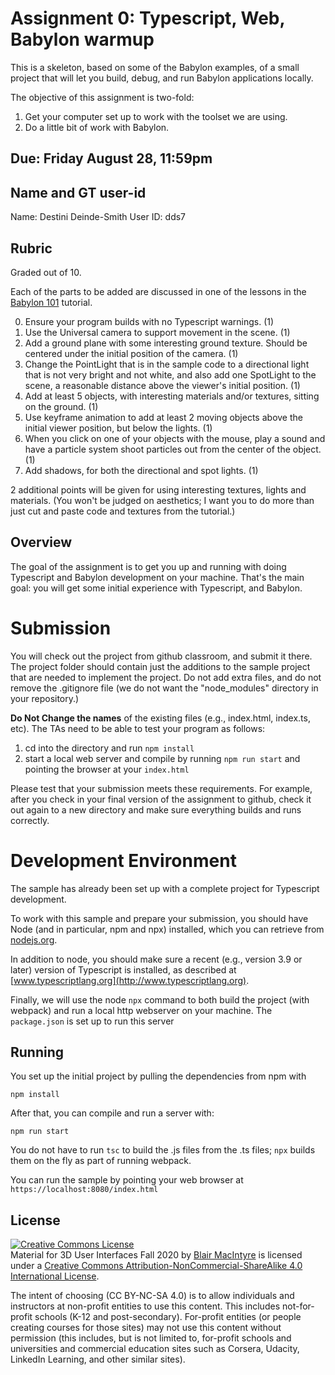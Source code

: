 # Assignment 0:  Typescript, Web, Babylon warmup 

This is a skeleton, based on some of the Babylon examples, of a small project that will let you build, debug, and run Babylon applications locally.

The objective of this assignment is two-fold:
1. Get your computer set up to work with the toolset we are using.
2. Do a little bit of work with Babylon.

## Due: Friday August 28, 11:59pm

## Name and GT user-id

Name: Destini Deinde-Smith
User ID: dds7

## Rubric

Graded out of 10.

Each of the parts to be added are discussed in one of the lessons in the [Babylon 101](https://doc.babylonjs.com/babylon101/) tutorial.

0. Ensure your program builds with no Typescript warnings. (1)
1. Use the Universal camera to support movement in the scene.  (1)
2. Add a ground plane with some interesting ground texture.  Should be centered under the initial position of the camera. (1)
3. Change the PointLight that is in the sample code to a directional light that is not very bright and not white, and also add one SpotLight to the scene, a reasonable distance above the viewer's initial position. (1)
4. Add at least 5 objects, with interesting materials and/or textures, sitting on the ground. (1)
5. Use keyframe animation to add at least 2 moving objects above the initial viewer position, but below the lights. (1)
6. When you click on one of your objects with the mouse, play a sound and have a particle system shoot particles out from the center of the object. (1)
7. Add shadows, for both the directional and spot lights. (1)

2 additional points will be given for using interesting textures, lights and materials.  (You won't be judged on aesthetics;  I want you to do more than just cut and paste code and textures from the tutorial.)

## Overview 

The goal of the assignment is to get you up and running with doing Typescript and Babylon development on your machine. That's the main goal: you will get some initial experience with Typescript, and Babylon.

# Submission

You will check out the project from github classroom, and submit it there.  The project folder should contain just the additions to the sample project that are needed to implement the project.  Do not add extra files, and do not remove the .gitignore file (we do not want the "node_modules" directory in your repository.)

**Do Not Change the names** of the existing files (e.g., index.html, index.ts, etc).  The TAs need to be able to test your program as follows:

1. cd into the directory and run ```npm install```
2. start a local web server and compile by running ```npm run start``` and pointing the browser at your ```index.html```

Please test that your submission meets these requirements.  For example, after you check in your final version of the assignment to github, check it out again to a new directory and make sure everything builds and runs correctly.
 
# Development Environment

The sample has already been set up with a complete project for Typescript development.

To work with this sample and prepare your submission, you should have Node (and in particular, npm and npx) installed, which you can retrieve from [nodejs.org](http://nodejs.org).   

In addition to node, you should make sure a recent (e.g., version 3.9 or later) version of Typescript is installed, as described at [www.typescriptlang.org](http://www.typescriptlang.org).

Finally, we will use the node `npx` command to both build the project (with webpack) and run a local http webserver on your machine.  The ```package.json``` is set up to run this server 

## Running 

You set up the initial project by pulling the dependencies from npm with 
```
npm install
```

After that, you can compile and run a server with:
```
npm run start
```

You do not have to run ```tsc``` to build the .js files from the .ts files;  ```npx``` builds them on the fly as part of running webpack.

You can run the sample by pointing your web browser at ```https://localhost:8080/index.html```

## License

<a rel="license" href="http://creativecommons.org/licenses/by-nc-sa/4.0/"><img alt="Creative Commons License" style="border-width:0" src="https://i.creativecommons.org/l/by-nc-sa/4.0/88x31.png" /></a><br /><span xmlns:dct="http://purl.org/dc/terms/" property="dct:title">Material for 3D User Interfaces Fall 2020</span> by <a xmlns:cc="http://creativecommons.org/ns#" href="https://github.blairmacintyre.me/3dui-class-f20" property="cc:attributionName" rel="cc:attributionURL">Blair MacIntyre</a> is licensed under a <a rel="license" href="http://creativecommons.org/licenses/by-nc-sa/4.0/">Creative Commons Attribution-NonCommercial-ShareAlike 4.0 International License</a>.

The intent of choosing (CC BY-NC-SA 4.0) is to allow individuals and instructors at non-profit entities to use this content.  This includes not-for-profit schools (K-12 and post-secondary). For-profit entities (or people creating courses for those sites) may not use this content without permission (this includes, but is not limited to, for-profit schools and universities and commercial education sites such as Corsera, Udacity, LinkedIn Learning, and other similar sites).   
